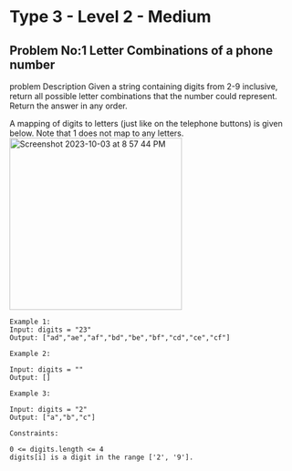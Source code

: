 # Type 3 - Level 2 - Medium
## Problem No:1 Letter Combinations of a phone number
problem Description
Given a string containing digits from 2-9 inclusive, return all possible letter combinations that the number could represent. Return the answer in any order.

A mapping of digits to letters (just like on the telephone buttons) is given below. Note that 1 does not map to any letters.
<img width="302" alt="Screenshot 2023-10-03 at 8 57 44 PM" src="https://github.com/MU-Enigma/Hacktober23/assets/115718081/818f37b2-e415-45b7-b4ae-0c8f4a4e008d">

```
Example 1:
Input: digits = "23"
Output: ["ad","ae","af","bd","be","bf","cd","ce","cf"]

Example 2:

Input: digits = ""
Output: []

Example 3:

Input: digits = "2"
Output: ["a","b","c"]

Constraints:

0 <= digits.length <= 4
digits[i] is a digit in the range ['2', '9'].
```
